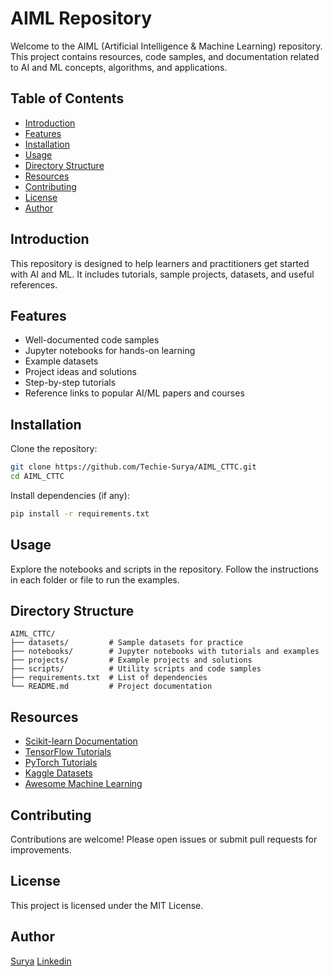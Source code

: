 # AIML Repository

Welcome to the AIML (Artificial Intelligence & Machine Learning) repository. This project contains resources, code samples, and documentation related to AI and ML concepts, algorithms, and applications.

## Table of Contents

- [Introduction](#introduction)
- [Features](#features)
- [Installation](#installation)
- [Usage](#usage)
- [Directory Structure](#directory-structure)
- [Resources](#resources)
- [Contributing](#contributing)
- [License](#license)
- [Author](#author)

## Introduction

This repository is designed to help learners and practitioners get started with AI and ML. It includes tutorials, sample projects, datasets, and useful references.

## Features

- Well-documented code samples
- Jupyter notebooks for hands-on learning
- Example datasets
- Project ideas and solutions
- Step-by-step tutorials
- Reference links to popular AI/ML papers and courses

## Installation

Clone the repository:
```bash
git clone https://github.com/Techie-Surya/AIML_CTTC.git
cd AIML_CTTC
```
Install dependencies (if any):
```bash
pip install -r requirements.txt
```

## Usage

Explore the notebooks and scripts in the repository. Follow the instructions in each folder or file to run the examples.

## Directory Structure

```
AIML_CTTC/
├── datasets/         # Sample datasets for practice
├── notebooks/        # Jupyter notebooks with tutorials and examples
├── projects/         # Example projects and solutions
├── scripts/          # Utility scripts and code samples
├── requirements.txt  # List of dependencies
└── README.md         # Project documentation
```

## Resources

- [Scikit-learn Documentation](https://scikit-learn.org/stable/documentation.html)
- [TensorFlow Tutorials](https://www.tensorflow.org/tutorials)
- [PyTorch Tutorials](https://pytorch.org/tutorials/)
- [Kaggle Datasets](https://www.kaggle.com/datasets)
- [Awesome Machine Learning](https://github.com/josephmisiti/awesome-machine-learning)

## Contributing

Contributions are welcome! Please open issues or submit pull requests for improvements.

## License

This project is licensed under the MIT License.

## Author

[Surya](https://github.com/Techie-Surya)
[Linkedin]([Surya](https://www.linkedin.com/in/suryasnata-dash/))

